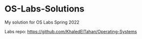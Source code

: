 # OS-Labs-Solutions
My solution for OS Labs Spring 2022

Labs repo: https://github.com/KhaledElTahan/Operating-Systems
